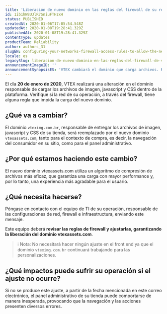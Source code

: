 ```yaml
---
title: 'Liberación de nuevo dominio en las reglas del firewall de su red'
id: 1ib1hW8UJlR7SniuFTHzx4
status: PUBLISHED
createdAt: 2020-01-06T17:05:54.548Z
updatedAt: 2020-01-08T19:28:41.329Z
publishedAt: 2020-01-08T19:28:41.329Z
contentType: updates
productTeam: Reliability
author: authors_31
slugEN: configuring-your-networks-firewall-access-rules-to-allow-the-new-domain
locale: es
legacySlug: liberacion-de-nuevo-dominio-en-las-reglas-del-firewall-de-su-red
announcementImageID: ''
announcementSynopsisES: 'VTEX cambiará el dominio que carga archivos. Revise las reglas del firewall para garantizar la autorización del dominio.'
---
```


El día __20 de enero de 2020__, VTEX realizará una alteración en el dominio responsable de cargar los archivos de imagen, javascript y CSS dentro de la plataforma. Verifique si la red de su operación, a través del firewall, tiene alguna regla que impida la carga del nuevo dominio.  

## ¿Qué va a cambiar?

El dominio `vteximg.com.br`, responsable de entregar los archivos de imagen, javascript y CSS de su tienda, será reemplazado por el nuevo dominio `vtexassets.com`, tanto para el contexto de compra, es decir, la navegación del consumidor en su sitio, como para el panel administrativo.

## ¿Por qué estamos haciendo este cambio?

El nuevo dominio vtexassets.com utiliza un algoritmo de compresión de archivos más eficaz, que garantiza una carga con mayor performance y, por lo tanto, una experiencia más agradable para el usuario.

## ¿Qué necesita hacerse?

Póngase en contacto con el equipo de TI de su operación, responsable de las configuraciones de red, firewall e infraestructura, enviando este mensaje. 

Este equipo deberá __revisar las reglas de firewall y ajustarlas, garantizando la liberación del dominio vtexassets.com__.

>ℹ️ Nota: No necesitará hacer ningún ajuste en el front end ya que el dominio `vteximg.com.br` continuará trabajando para las personalizaciones.

## ¿Qué impactos puede sufrir su operación si el ajuste no ocurre?

Si no se produce este ajuste, a partir de la fecha mencionada en este correo electrónico, el panel administrativo de su tienda puede comportarse de manera inesperada, provocando que la navegación y las acciones presenten diversos errores.
